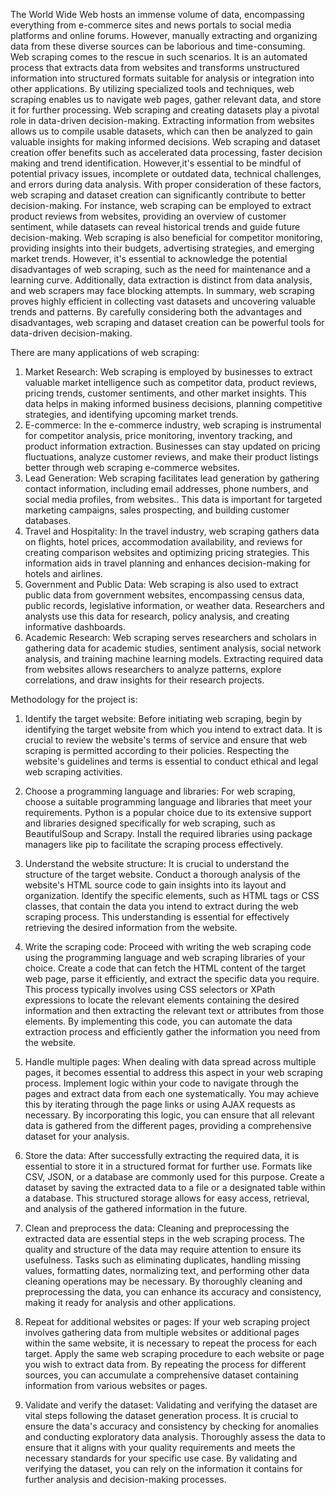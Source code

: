 The World Wide Web hosts an immense volume of data, encompassing everything from e-commerce sites and news portals to social media platforms and online forums.
However, manually extracting and organizing data from these diverse sources can be laborious and time-consuming.
Web scraping comes to the rescue in such scenarios. It is an automated process that extracts data from websites and transforms unstructured information into 
structured formats suitable for analysis or integration into other applications. By utilizing specialized tools and techniques, web scraping enables us to navigate web pages,
gather relevant data, and store it for further processing.
Web scraping and creating datasets play a pivotal role in data-driven decision-making. Extracting information from websites allows us to compile usable datasets,
which can then be analyzed to gain valuable insights for making informed decisions. 
Web scraping and dataset creation offer benefits such as accelerated data processing, faster decision making and trend identification.
However,it's essential to be mindful of potential privacy issues, incomplete or outdated data, technical challenges, and errors during data analysis.
With proper consideration of these factors, web scraping and dataset creation can significantly contribute to better decision-making. For instance, 
web scraping can be employed to extract product reviews from websites, providing an overview of customer sentiment, while datasets can reveal historical trends and guide future decision-making.
Web scraping is also beneficial for competitor monitoring, providing insights into their budgets, advertising strategies, and emerging market trends. However, it's essential to acknowledge the potential 
disadvantages of web scraping, such as the need for maintenance and a learning curve. Additionally, data extraction is distinct from data analysis, and web scrapers may face blocking attempts. 
In summary, web scraping proves highly efficient in collecting vast datasets and uncovering valuable trends and patterns. By carefully considering both the advantages and disadvantages,
web scraping and dataset creation can be powerful tools for data-driven decision-making.

There are many applications of web scraping:

1.	Market Research: Web scraping is employed by businesses to extract valuable market intelligence such as competitor data, product reviews, pricing trends, customer sentiments, and other market insights. This data helps in making informed business decisions, planning competitive strategies, and identifying upcoming market trends.
2.	E-commerce: In the e-commerce industry, web scraping is instrumental for competitor analysis, price monitoring, inventory tracking, and product information extraction. Businesses can stay updated on pricing fluctuations, analyze customer reviews, and make their product listings better through web scraping e-commerce websites.
3.	Lead Generation: Web scraping facilitates lead generation by gathering contact information, including email addresses, phone numbers, and social media profiles, from websites.. This data is important for targeted marketing campaigns, sales prospecting, and building customer databases.
4.	Travel and Hospitality: In the travel industry, web scraping gathers data on flights, hotel prices, accommodation availability, and reviews for creating comparison websites and optimizing pricing strategies. This information aids in travel planning and enhances decision-making for hotels and airlines.
5.	Government and Public Data: Web scraping is also used to extract public data from government websites, encompassing census data, public records, legislative information, or weather data. Researchers and analysts use this data for research, policy analysis, and creating informative dashboards.
6.	Academic Research: Web scraping serves researchers and scholars in gathering data for academic studies, sentiment analysis, social network analysis, and training machine learning models. Extracting required data from websites allows researchers to analyze patterns, explore correlations, and draw insights for their research projects.

Methodology for the project is:

1.	Identify the target website: Before initiating web scraping, begin by identifying the target website from which you intend to extract data. It is crucial to review the website's terms of service and ensure that web scraping is permitted according to their policies. Respecting the website's guidelines and terms is essential to conduct ethical and legal web scraping activities.

2.	Choose a programming language and libraries: For web scraping, choose a suitable programming language and libraries that meet your requirements. Python is a popular choice due to its extensive support and libraries designed specifically for web scraping, such as BeautifulSoup and Scrapy. Install the required libraries using package managers like pip to facilitate the scraping process effectively.

3.	Understand the website structure: It is crucial to understand the structure of the target website. Conduct a thorough analysis of the website's HTML source code to gain insights into its layout and organization. Identify the specific elements, such as HTML tags or CSS classes, that contain the data you intend to extract during the web scraping process. This understanding is essential for effectively retrieving the desired information from the website.

4.	Write the scraping code: Proceed with writing the web scraping code using the programming language and web scraping libraries of your choice. Create a code that can fetch the HTML content of the target web page, parse it efficiently, and extract the specific data you require. This process typically involves using CSS selectors or XPath expressions to locate the relevant elements containing the desired information and then extracting the relevant text or attributes from those elements. By implementing this code, you can automate the data extraction process and efficiently gather the information you need from the website.

5.	Handle multiple pages: When dealing with data spread across multiple pages, it becomes essential to address this aspect in your web scraping process. Implement logic within your code to navigate through the pages and extract data from each one systematically. 
You may achieve this by iterating through the page links or using AJAX requests as necessary. By incorporating this logic, you can ensure that all relevant data is gathered from the different pages, providing a comprehensive dataset for your analysis.

6.	Store the data: After successfully extracting the required data, it is essential to store it in a structured format for further use. Formats like CSV, JSON, or a database are commonly used for this purpose. Create a dataset by saving the extracted data to a file or a designated table within a database. This structured storage allows for easy access, retrieval, and analysis of the gathered information in the future.

7.	Clean and preprocess the data: Cleaning and preprocessing the extracted data are essential steps in the web scraping process. The quality and structure of the data may require attention to ensure its usefulness. Tasks such as eliminating duplicates, handling missing values, formatting dates, normalizing text, and performing other data cleaning operations may be necessary. By thoroughly cleaning and preprocessing the data, you can enhance its accuracy and consistency, making it ready for analysis and other applications.

8.	Repeat for additional websites or pages: If your web scraping project involves gathering data from multiple websites or additional pages within the same website, it is necessary to repeat the process for each target. Apply the same web scraping procedure to each website or page you wish to extract data from. By repeating the process for different sources, you can accumulate a comprehensive dataset containing information from various websites or pages.

9.	Validate and verify the dataset: Validating and verifying the dataset are vital steps following the dataset generation process. It is crucial to ensure the data's accuracy and consistency by checking for anomalies and conducting exploratory data analysis. Thoroughly assess the data to ensure that it aligns with your quality requirements and meets the necessary standards for your specific use case. By validating and verifying the dataset, you can rely on the information it contains for further analysis and decision-making processes. 



 

